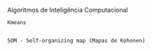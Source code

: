 Algoritmos de Inteligência Computacional 

    Kmeans
    
    
    SOM - Self-organizing map (Mapas de Kohonen)
